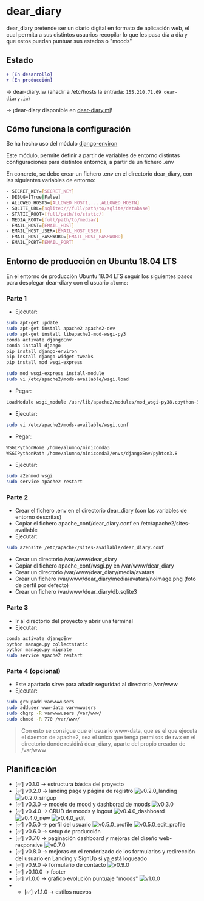 # dear_diary
dear_diary pretende ser un diario digital en formato de aplicación web, el cual permita a sus distintos usuarios
recopilar lo que les pasa día a día y que estos puedan puntuar sus estados o "moods"

## Estado
```diff
+ [En desarrollo]
+ [En producción]
```
-> dear-diary.iw (añadir a /etc/hosts la entrada: `155.210.71.69 dear-diary.iw`)

-> ¡dear-diary disponible en [dear-diary.ml](http://dear-diary.ml)!

## Cómo funciona la configuración
Se ha hecho uso del módulo [django-environ](https://django-environ.readthedocs.io/en/latest/)

Este módulo, permite definir a partir de variables de entorno distintas configuraciones para
distintos entornos, a partir de un fichero .env

En concreto, se debe crear un fichero .env en el directorio dear_diary, con las siguientes
variables de entorno:
```sh
- SECRET_KEY=[SECRET_KEY]
- DEBUG=[True|False]
- ALLOWED_HOSTS=[ALLOWED_HOST1,...,ALLOWED_HOSTN]
- SQLITE_URL=[sqlite:///full/path/to/sqlite/database]
- STATIC_ROOT=[full/path/to/static/]
- MEDIA_ROOT=[full/path/to/media/]
- EMAIL_HOST=[EMAIL_HOST]
- EMAIL_HOST_USER=[EMAIL_HOST_USER]
- EMAIL_HOST_PASSWORD=[EMAIL_HOST_PASSWORD]
- EMAIL_PORT=[EMAIL_PORT]
```

## Entorno de producción en Ubuntu 18.04 LTS
En el entorno de producción Ubuntu 18.04 LTS seguir los siguientes pasos para desplegar dear-diary
con el usuario `alumno`:

### Parte 1
- Ejecutar:
```sh
sudo apt-get update
sudo apt-get install apache2 apache2-dev
sudo apt-get install libapache2-mod-wsgi-py3
conda activate djangoEnv
conda install django
pip install django-environ
pip install django-widget-tweaks
pip install mod_wsgi-express
```
```sh
sudo mod_wsgi-express install-module
sudo vi /etc/apache2/mods-available/wsgi.load
```
- Pegar:
```sh
LoadModule wsgi_module /usr/lib/apache2/modules/mod_wsgi-py38.cpython-38-x86_64-linux-gnu.so
```
- Ejecutar:
```sh
sudo vi /etc/apache2/mods-available/wsgi.conf
```
- Pegar:
```sh
WSGIPythonHome /home/alumno/miniconda3
WSGIPythonPath /home/alumno/miniconda3/envs/djangoEnv/pyhton3.8
```
- Ejecutar:
```sh
sudo a2enmod wsgi
sudo service apache2 restart
```

### Parte 2
- Crear el fichero .env en el directorio dear_diary (con las variables de entorno descritas)
- Copiar el fichero apache_conf/dear_diary.conf en /etc/apache2/sites-available
- Ejecutar:
```sh
sudo a2ensite /etc/apache2/sites-available/dear_diary.conf
```
- Crear un directorio /var/www/dear_diary
- Copiar el fichero apache_conf/wsgi.py en /var/www/dear_diary
- Crear un directorio /var/www/dear_diary/media/avatars
- Crear un fichero /var/www/dear_diary/media/avatars/noimage.png (foto de perfil por defecto)
- Crear un fichero /var/www/dear_diary/db.sqlite3

### Parte 3
- Ir al directorio del proyecto y abrir una terminal
- Ejecutar:
```sh
conda activate djangoEnv
python manage.py collectstatic
python manage.py migrate
sudo service apache2 restart
```

### Parte 4 (opcional)
- Este apartado sirve para añadir seguridad al directorio /var/www
- Ejecutar:
```sh
sudo groupadd varwwwusers
sudo adduser www-data varwwwusers
sudo chgrp -R varwwwusers /var/www/
sudo chmod -R 770 /var/www/
```

> Con esto se consigue que el usuario www-data, que es el que ejecuta el daemon de apache2,
> sea el único que tenga permisos de rwx en el directorio donde residirá dear_diary, aparte
> del propio creador de /var/www

## Planificación
- [:white_check_mark:] v0.1.0 -> estructura básica del proyecto
- [:white_check_mark:] v0.2.0 -> landing page y página de registro
![v0.2.0_landing](screenshots/v0.2.0_landing.png)
![v0.2.0_singup](screenshots/v0.2.0_singup.png)
- [:white_check_mark:] v0.3.0 -> modelo de mood y dashborad de moods
![v0.3.0](screenshots/v0.3.0.png)
- [:white_check_mark:] v0.4.0 -> CRUD de moods y logout
![v0.4.0_dashboard](screenshots/v0.4.0_dashboard.png)
![v0.4.0_new](screenshots/v0.4.0_new.png)
![v0.4.0_edit](screenshots/v0.4.0_edit.png)
- [:white_check_mark:] v0.5.0 -> perfil del usuario
![v0.5.0_profile](screenshots/v0.5.0_profile.png)
![v0.5.0_edit_profile](screenshots/v0.5.0_edit_profile.png)
- [:white_check_mark:] v0.6.0 -> setup de producción
- [:white_check_mark:] v0.7.0 -> paginación dashboard y mejoras del diseño web-responsive
![v0.7.0](screenshots/v0.7.0.png)
- [:white_check_mark:] v0.8.0 ->
mejoras en el renderizado de los formularios y redirección del usuario en Landing y SignUp si ya está logueado
- [:white_check_mark:] v0.9.0 -> formulario de contacto
![v0.9.0](screenshots/v0.9.0.png)
- [:white_check_mark:] v0.10.0 -> footer
- [:white_check_mark:] v1.0.0 -> gráfico evolución puntuaje "moods"
![v1.0.0](screenshots/v1.0.0.png)
- - [:white_check_mark:] v1.1.0 -> estilos nuevos